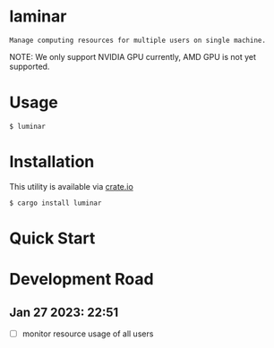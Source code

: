 # laminar

```Manage computing resources for multiple users on single machine.```

NOTE: We only support NVIDIA GPU currently, AMD GPU is not yet supported.

# Usage
```
$ luminar
```

# Installation
This utility is available via [crate.io](https://crates.io/crates/luminar)
```
$ cargo install luminar
```

# Quick Start

# Development Road
## Jan 27 2023: 22:51
- [ ] monitor resource usage of all users